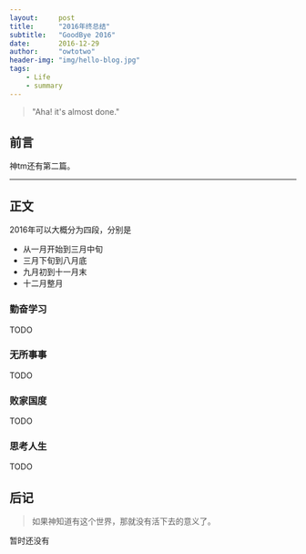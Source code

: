 ```yaml
---
layout:     post
title:      "2016年终总结"
subtitle:   "GoodBye 2016"
date:       2016-12-29
author:     "owtotwo"
header-img: "img/hello-blog.jpg"
tags:
    - Life
    - summary
---
```


> "Aha! it's almost done."

## 前言

神tm还有第二篇。

---

## 正文


2016年可以大概分为四段，分别是  

- 从一月开始到三月中旬
- 三月下旬到八月底
- 九月初到十一月末
- 十二月整月

### 勤奋学习
TODO

### 无所事事
TODO

### 败家国度
TODO

### 思考人生
TODO


## 后记

> 如果神知道有这个世界，那就没有活下去的意义了。

暂时还没有
